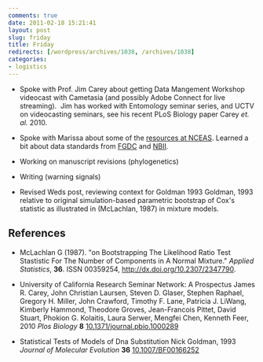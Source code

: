 ```yaml
---
comments: true
date: 2011-02-18 15:21:41
layout: post
slug: friday
title: Friday
redirects: [/wordpress/archives/1038, /archives/1038]
categories:
- logistics
---
```



	
  * Spoke with Prof. Jim Carey about getting Data Mangement Workshop videocast with Cametasia (and possibly Adobe Connect for live streaming).  Jim has worked with Entomology seminar series, and UCTV on videocasting seminars, see his recent PLoS Biology paper Carey _et. al._ 2010.



	
  * Spoke with Marissa about some of the [resources at NCEAS](http://www.nceas.ucsb.edu/ecoinfo/tools). Learned a bit about data standards from [FGDC](http://www.nbii.gov/portal/server.pt?open=512&objID=236&mode=2&cached=true) and [NBII](http://www.nbii.gov).



	
  * Working on manuscript revisions (phylogenetics)

	
  * Writing (warning signals)

	
  * Revised Weds post, reviewing context for Goldman 1993 Goldman, 1993 relative to original simulation-based parametric bootstrap of Cox's statistic as illustrated in (McLachlan, 1987) in mixture models.



## References


- McLachlan G (1987).
"on Bootstrapping The Likelihood Ratio Test Stastistic For The Number of Components in A Normal Mixture."
*Applied Statistics*, **36**.
ISSN 00359254, <a href="http://dx.doi.org/10.2307/2347790">http://dx.doi.org/10.2307/2347790</a>.



-  University of California Research Seminar Network: A Prospectus James R. Carey, John Christian Laursen, Steven D. Glaser, Stephen Raphael, Gregory H. Miller, John Crawford, Timothy F. Lane, Patricia J. LiWang, Kimberly Hammond, Theodore Groves, Jean-Francois Pittet, David Stuart, Phokion G. Kolaitis, Laura Serwer, Mengfei Chen, Kenneth Feer,  2010 *Plos Biology* **8**    [10.1371/journal.pbio.1000289](http://dx.doi.org/10.1371/journal.pbio.1000289)
-  Statistical Tests of Models of Dna Substitution Nick Goldman,  1993 *Journal of Molecular Evolution* **36**    [10.1007/BF00166252](http://dx.doi.org/10.1007/BF00166252)
